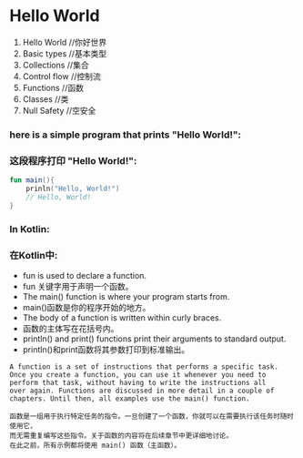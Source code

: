 # Hello World

 1. Hello World //你好世界
 2. Basic types //基本类型
 3. Collections //集合
 4. Control flow //控制流
 5. Functions //函数
 6. Classes //类
 7. Null Safety //空安全

### here is a simple program that prints "Hello World!":
### 这段程序打印 "Hello World!":
```kotlin
fun main(){
    prinln("Hello, World!")
    // Hello, World!
}
```
### In Kotlin:
### 在Kotlin中:
- fun is used to declare a function.
- fun 关键字用于声明一个函数。
- The main() function is where your program starts from.
- main()函数是你的程序开始的地方。
- The body of a function is written within curly braces.
- 函数的主体写在花括号内。
- println() and print() functions print their arguments to standard output.
- println()和print函数将其参数打印到标准输出。
```
A function is a set of instructions that performs a specific task. 
Once you create a function, you can use it whenever you need to 
perform that task, without having to write the instructions all 
over again. Functions are discussed in more detail in a couple of
chapters. Until then, all examples use the main() function.

函数是一组用于执行特定任务的指令。一旦创建了一个函数，你就可以在需要执行该任务时随时使用它，
而无需重复编写这些指令。关于函数的内容将在后续章节中更详细地讨论。
在此之前，所有示例都将使用 main() 函数（主函数）。

```



